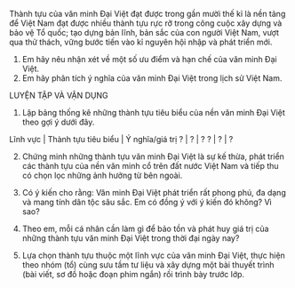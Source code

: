 Thành tựu của văn minh Đại Việt đạt được trong gần mười thế kỉ là nền tảng để Việt Nam đạt được nhiều thành tựu rực rỡ trong công cuộc xây dựng và bảo vệ Tổ quốc; tạo dựng bản lĩnh, bản sắc của con người Việt Nam, vượt qua thử thách, vững bước tiến vào kỉ nguyên hội nhập và phát triển mới.

1. Em hãy nêu nhận xét về một số ưu điểm và hạn chế của văn minh Đại Việt.
2. Em hãy phân tích ý nghĩa của văn minh Đại Việt trong lịch sử Việt Nam.

LUYỆN TẬP VÀ VẬN DỤNG

1. Lập bảng thống kê những thành tựu tiêu biểu của nền văn minh Đại Việt theo gợi ý dưới đây.

Lĩnh vực | Thành tựu tiêu biểu | Ý nghĩa/giá trị
? | ? | ?
? | ? | ?

2. Chứng minh những thành tựu văn minh Đại Việt là sự kế thừa, phát triển các thành tựu của nền văn minh cổ trên đất nước Việt Nam và tiếp thu có chọn lọc những ảnh hưởng từ bên ngoài.

3. Có ý kiến cho rằng: Văn minh Đại Việt phát triển rất phong phú, đa dạng và mang tính dân tộc sâu sắc. Em có đồng ý với ý kiến đó không? Vì sao?

1. Theo em, mỗi cá nhân cần làm gì để bảo tồn và phát huy giá trị của những thành tựu văn minh Đại Việt trong thời đại ngày nay?

2. Lựa chọn thành tựu thuộc một lĩnh vực của văn minh Đại Việt, thực hiện theo nhóm (tổ) cùng sưu tầm tư liệu và xây dựng một bài thuyết trình (bài viết, sơ đồ hoặc đoạn phim ngắn) rồi trình bày trước lớp.